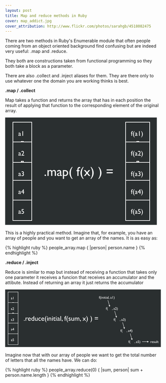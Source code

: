 ```yaml
---
layout: post
title: Map and reduce methods in Ruby
cover: map_addict.jpg
cover_attribution: http://www.flickr.com/photos/sarahgb/4518082475
---
```


There are two methods in Ruby's Enumerable module that often people coming 
from an object oriented background find confusing but are indeed very 
useful: .map and .reduce.

They both are constructions taken from functional programming so they
both take a block as a parameter. 

There are also .collect and .inject aliases for them. They are there
only to use whatever one the domain you are working thinks is best.

__.map / .collect__

Map takes a function and returns the array that has in each position
the result of applying that function to the corresponding element of the
original array. 

![Graphical explanation of map](/images/2013-08-28/map.png)

This is a highly practical method. Imagine that, for example, you have
an array of people and you want to get an array of the names. It is
as easy as:

{% highlight ruby %}
people_array.map { |person| person.name }
{% endhighlight %}

__.reduce / .inject__

Reduce is similar to map but instead of receiving a function that takes
only one parameter it receives a funcion that receives an accumulator and
the attibute. Instead of returning an array it just returns the accumulator

![Graphical explanation of reduce](/images/2013-08-28/reduce.png)

Imagine now that with our array of people we want to get the total number
of letters that all the names have. We can do:

{% highlight ruby %}
people_array.reduce(0) { |sum, person| sum + person.name.length }
{% endhighlight %}

